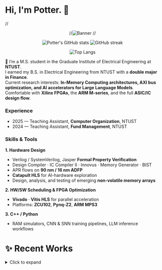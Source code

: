 <!-- banner -->
# Hi, I'm Potter. 👋

//<p align="center">
  //<img src="https://github.com/user-attachments/assets/2314fc08-044a-4d78-ace4-91ec6da2475d" alt="Banner">
//</p>

<!-- 個人統計（自訂 HEX 色碼）-->
<p align="center">
  <!-- 總覽 -->
  <img src="https://github-readme-stats.vercel.app/api?username=xizhuwang&show_icons=true&bg_color=0D1117&title_color=1E90FF&text_color=79C0FF&icon_color=1E90FF&border_color=30363D" alt="Potter's GitHub stats"/>

  <!-- 連續打卡 -->
  <img src="https://github-readme-streak-stats.herokuapp.com/?user=xizhuwang&hide_border=true&background=0D1117&currStreakLabel=1E90FF&currStreakNum=79C0FF&sideNums=79C0FF&sideLabels=1E90FF&dates=AAAAAA" alt="GitHub streak"/>
</p>

<!-- 主要語言 -->
<p align="center">
  <img src="https://github-readme-stats.vercel.app/api/top-langs/?username=xizhuwang&layout=compact&langs_count=8&bg_color=0D1117&title_color=1E90FF&text_color=79C0FF&icon_color=1E90FF&border_color=30363D" alt="Top Langs"/>
</p>

🔭  I’m a M.S. student in the Graduate Institute of Electrical Engineering  at **NTUST**.  
    I earned my B.S. in Electrical Engineering from NTUST with a **double major in Finance**.  
    Current research interests: **In-Memory Computing architectures, AXI bus optimization, and AI accelerators for Large Language Models**.  
    Comfortable with **Xilinx FPGAs**, the **ARM M-series**, and the full **ASIC/IC design flow**.
    
### Experience
- 2025 &mdash; Teaching Assistant, **Computer Organization**, NTUST  
- 2024 &mdash; Teaching Assistant, **Fund Management**, NTUST
  
### Skills & Tools
**1. Hardware Design**  
- Verilog / SystemVerilog, Jasper **Formal Property Verification**  
- Design Compiler · IC Compiler II · Innovus · Memory Generator · BIST  
- APR flows on **90 nm / 16 nm ADFP**  
- **Catapult HLS** for AI-hardware exploration  
- Design, analysis, and testing of emerging **non-volatile memory arrays**
  
**2. HW/SW Scheduling & FPGA Optimization**  
- **Vivado** · **Vitis HLS** for parallel acceleration  
- Platforms: **ZCU102**, **Pynq-Z2**, **ARM MPS3**

**3. C++ / Python**  
- RAM simulators, CNN & SNN training pipelines, LLM inference workflows
# ✨ Recent Works
<details>
  <summary>Click to expand</summary>

- 🔭 I’m currently studying at **NTUST**  
- 🌱 I’m learning **Embedded System** and **Digital Design**  
- 📫 How to reach me: <m11307409@mail.ntust.edu.tw>

</details>
